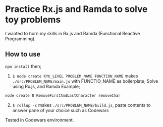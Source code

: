 # Practice Rx.js and Ramda to solve toy problems 
I wanted to horn my skills in Rx.js and Ramda (Functional Reactive Programming).

## How to use
`npm install` then;

1) `$ node create KYU_LEVEL PROBLEM_NAME FUNCTION_NAME` makes `./src/PROBLEM_NAME/main.js` with FUNCTIO_NAME as boilerplate, Solve using Rx.js, and Ramda
Example;
```bash
node create 8 RemoveFirstAndLastCharacter removeChar
```
2) `$ rollup -c` makes `./src/PROBLEM_NAME/build.js`, paste contents to answer pane of your choice such as Codewars

Tested in Codewars environment.






